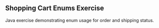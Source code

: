 ## Shopping Cart Enums Exercise

Java exercise demonstrating enum usage for order and shipping status.
